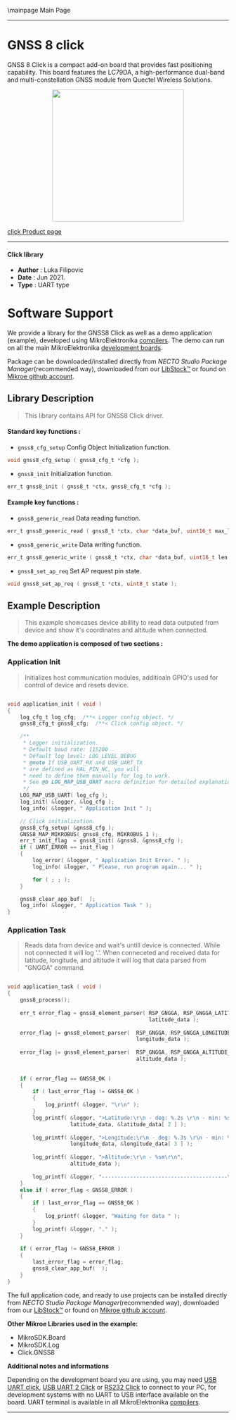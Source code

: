 \mainpage Main Page


---
# GNSS 8 click

GNSS 8 Click is a compact add-on board that provides fast positioning capability. This board features the LC79DA, a high-performance dual-band and multi-constellation GNSS module from Quectel Wireless Solutions.

<p align="center">
  <img src="https://download.mikroe.com/images/click_for_ide/gnss8_click.png" height=300px>
</p>

[click Product page](https://www.mikroe.com/gnss-8-click)

---


#### Click library

- **Author**        : Luka Filipovic
- **Date**          : Jun 2021.
- **Type**          : UART type


# Software Support

We provide a library for the GNSS8 Click
as well as a demo application (example), developed using MikroElektronika
[compilers](https://www.mikroe.com/necto-studio).
The demo can run on all the main MikroElektronika [development boards](https://www.mikroe.com/development-boards).

Package can be downloaded/installed directly from *NECTO Studio Package Manager*(recommended way), downloaded from our [LibStock&trade;](https://libstock.mikroe.com) or found on [Mikroe github account](https://github.com/MikroElektronika/mikrosdk_click_v2/tree/master/clicks).

## Library Description

> This library contains API for GNSS8 Click driver.

#### Standard key functions :

- `gnss8_cfg_setup` Config Object Initialization function.
```c
void gnss8_cfg_setup ( gnss8_cfg_t *cfg );
```

- `gnss8_init` Initialization function.
```c
err_t gnss8_init ( gnss8_t *ctx, gnss8_cfg_t *cfg );
```

#### Example key functions :

- `gnss8_generic_read` Data reading function.
```c
err_t gnss8_generic_read ( gnss8_t *ctx, char *data_buf, uint16_t max_len );
```

- `gnss8_generic_write` Data writing function.
```c
err_t gnss8_generic_write ( gnss8_t *ctx, char *data_buf, uint16_t len );
```

- `gnss8_set_ap_req` Set AP request pin state.
```c
void gnss8_set_ap_req ( gnss8_t *ctx, uint8_t state );
```

## Example Description

> This example showcases device abillity to read data outputed 
from device and show it's coordinates and altitude when connected.

**The demo application is composed of two sections :**

### Application Init

> Initializes host communication modules, additioaln GPIO's used 
for control of device and resets device.

```c

void application_init ( void ) 
{
    log_cfg_t log_cfg;  /**< Logger config object. */
    gnss8_cfg_t gnss8_cfg;  /**< Click config object. */

    /** 
     * Logger initialization.
     * Default baud rate: 115200
     * Default log level: LOG_LEVEL_DEBUG
     * @note If USB_UART_RX and USB_UART_TX 
     * are defined as HAL_PIN_NC, you will 
     * need to define them manually for log to work. 
     * See @b LOG_MAP_USB_UART macro definition for detailed explanation.
     */
    LOG_MAP_USB_UART( log_cfg );
    log_init( &logger, &log_cfg );
    log_info( &logger, " Application Init " );

    // Click initialization.
    gnss8_cfg_setup( &gnss8_cfg );
    GNSS8_MAP_MIKROBUS( gnss8_cfg, MIKROBUS_1 );
    err_t init_flag  = gnss8_init( &gnss8, &gnss8_cfg );
    if ( UART_ERROR == init_flag ) 
    {
        log_error( &logger, " Application Init Error. " );
        log_info( &logger, " Please, run program again... " );

        for ( ; ; );
    }

    gnss8_clear_app_buf(  );
    log_info( &logger, " Application Task " );
}

```

### Application Task

> Reads data from device and wait's untill device is connected. 
While not connected it will log '.'. When conneceted and received 
data for latitude, longitude, and altitude it will log that data 
parsed from "GNGGA" command.

```c

void application_task ( void ) 
{
    gnss8_process();
    
    err_t error_flag = gnss8_element_parser( RSP_GNGGA, RSP_GNGGA_LATITUDE_ELEMENT, 
                                             latitude_data );
    
    error_flag |= gnss8_element_parser(  RSP_GNGGA, RSP_GNGGA_LONGITUDE_ELEMENT, 
                                         longitude_data );
    
    error_flag |= gnss8_element_parser(  RSP_GNGGA, RSP_GNGGA_ALTITUDE_ELEMENT, 
                                         altitude_data );
    
    
    if ( error_flag == GNSS8_OK )
    {
        if ( last_error_flag != GNSS8_OK )
        {
            log_printf( &logger, "\r\n" );
        }
        log_printf( &logger, ">Latitude:\r\n - deg: %.2s \r\n - min: %s\r\n", 
                    latitude_data, &latitude_data[ 2 ] );
        
        log_printf( &logger, ">Longitude:\r\n - deg: %.3s \r\n - min: %s\r\n", 
                    longitude_data, &longitude_data[ 3 ] );
        
        log_printf( &logger, ">Altitude:\r\n - %sm\r\n", 
                    altitude_data );
        
        log_printf( &logger, "----------------------------------------\r\n" );
    }
    else if ( error_flag < GNSS8_ERROR )
    {
        if ( last_error_flag == GNSS8_OK )
        {
            log_printf( &logger, "Waiting for data " );
        }
        log_printf( &logger, "." );
    }
    
    if ( error_flag != GNSS8_ERROR )
    {
        last_error_flag = error_flag;
        gnss8_clear_app_buf(  );
    }
}

```

The full application code, and ready to use projects can be installed directly from *NECTO Studio Package Manager*(recommended way), downloaded from our [LibStock&trade;](https://libstock.mikroe.com) or found on [Mikroe github account](https://github.com/MikroElektronika/mikrosdk_click_v2/tree/master/clicks).

**Other Mikroe Libraries used in the example:**

- MikroSDK.Board
- MikroSDK.Log
- Click.GNSS8

**Additional notes and informations**

Depending on the development board you are using, you may need
[USB UART click](https://www.mikroe.com/usb-uart-click),
[USB UART 2 Click](https://www.mikroe.com/usb-uart-2-click) or
[RS232 Click](https://www.mikroe.com/rs232-click) to connect to your PC, for
development systems with no UART to USB interface available on the board. UART
terminal is available in all MikroElektronika
[compilers](https://shop.mikroe.com/compilers).

---
